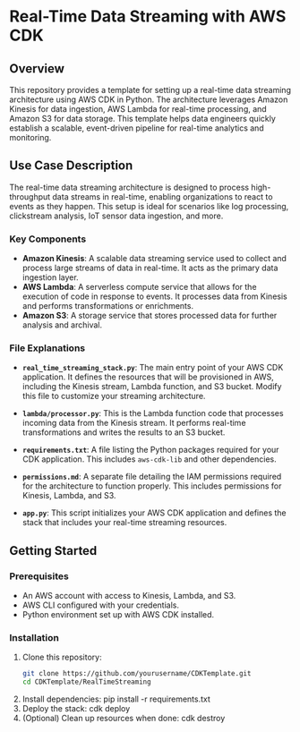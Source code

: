 # Real-Time Data Streaming with AWS CDK

## Overview

This repository provides a template for setting up a real-time data streaming architecture using AWS CDK in Python. The architecture leverages Amazon Kinesis for data ingestion, AWS Lambda for real-time processing, and Amazon S3 for data storage. This template helps data engineers quickly establish a scalable, event-driven pipeline for real-time analytics and monitoring.

## Use Case Description

The real-time data streaming architecture is designed to process high-throughput data streams in real-time, enabling organizations to react to events as they happen. This setup is ideal for scenarios like log processing, clickstream analysis, IoT sensor data ingestion, and more.

### Key Components

- **Amazon Kinesis**: A scalable data streaming service used to collect and process large streams of data in real-time. It acts as the primary data ingestion layer.
- **AWS Lambda**: A serverless compute service that allows for the execution of code in response to events. It processes data from Kinesis and performs transformations or enrichments.
- **Amazon S3**: A storage service that stores processed data for further analysis and archival.

### File Explanations

- **`real_time_streaming_stack.py`**: The main entry point of your AWS CDK application. It defines the resources that will be provisioned in AWS, including the Kinesis stream, Lambda function, and S3 bucket. Modify this file to customize your streaming architecture.

- **`lambda/processor.py`**: This is the Lambda function code that processes incoming data from the Kinesis stream. It performs real-time transformations and writes the results to an S3 bucket.

- **`requirements.txt`**: A file listing the Python packages required for your CDK application. This includes `aws-cdk-lib` and other dependencies.

- **`permissions.md`**: A separate file detailing the IAM permissions required for the architecture to function properly. This includes permissions for Kinesis, Lambda, and S3.

- **`app.py`**: This script initializes your AWS CDK application and defines the stack that includes your real-time streaming resources.

## Getting Started

### Prerequisites

- An AWS account with access to Kinesis, Lambda, and S3.
- AWS CLI configured with your credentials.
- Python environment set up with AWS CDK installed.

### Installation

1. Clone this repository:
   ```bash
   git clone https://github.com/yourusername/CDKTemplate.git
   cd CDKTemplate/RealTimeStreaming
2. Install dependencies:
    pip install -r requirements.txt
3. Deploy the stack:
    cdk deploy
4. (Optional) Clean up resources when done:
    cdk destroy

